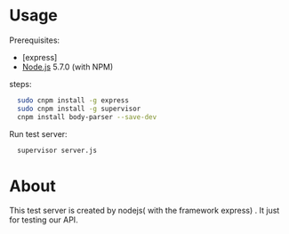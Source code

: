 
# Usage

Prerequisites:
* [express]
* [Node.js](http://nodejs.org/) 5.7.0 (with NPM)

steps:
```bash
  sudo cnpm install -g express
  sudo cnpm install -g supervisor
  cnpm install body-parser --save-dev
```
Run test server:
```bash
  supervisor server.js
```
# About
This test server is created by  nodejs( with the framework express) . It just for testing our API.
